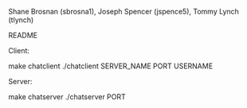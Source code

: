 Shane Brosnan (sbrosna1), Joseph Spencer (jspence5), Tommy Lynch (tlynch)

README



Client:

make chatclient
./chatclient SERVER_NAME PORT USERNAME



Server:

make chatserver
./chatserver PORT
